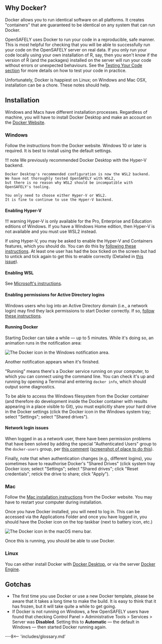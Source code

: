 
## Why Docker?

Docker allows you to run identical software on all platforms.
It creates "containers" that are guaranteed to be identical on any system that can run Docker.

OpenSAFELY uses Docker to run your code in a reproducible, safe manner.
This is most helpful for checking that you will be able to successfully run your code on the OpenSAFELY server on real data.
If you only run your code locally using your own installation of R, say, then you won't know if the version of R (and the packages) installed on the server will run your code without errors or unexpected behaviours.
See the [Testing Your Code section](actions-pipelines.md) for more details on how to test your code in practice.

Unfortunately, Docker is happiest on Linux; on Windows and Mac OSX, installation can be a chore.
These notes should help.

## Installation

Windows and Macs have different installation processes.
Regardless of machine, you will have to install Docker Desktop and make an account on the [Docker Website](https://docs.docker.com/).

### Windows

Follow the instructions from the Docker website.
Windows 10 or later is required.
It is best to install using the default settings.

!!! note
    We previously recommended Docker Desktop with the Hyper-V backend.

    Docker Desktop's recommended configuration is now the WSL2 backend.
    We have not thoroughly tested OpenSAFELY with WSL2,
    but there is no reason why WSL2 should be incompatible with OpenSAFELY's tooling.

    You only need to choose either Hyper-V or WSL2.
    It is fine to continue to use the Hyper-V backend.

#### Enabling Hyper-V

!!! warning
    Hyper-V is only available for the Pro, Enterprise and Education editions of Windows.
    If you have a Windows Home edition,
    then Hyper-V is not available and you must use WSL2 instead.

If using Hyper-V, you may be asked to enable the Hyper-V and Containers features, which you should do.
You can do this by [following these instructions](https://docs.microsoft.com/en-us/virtualization/hyper-v-on-windows/quick-start/enable-hyper-v).
At least one user has had the box ticked on the screen but had to untick and tick again to get this to enable correctly (Detailed in [this issue](https://github.com/ebmdatalab/custom-docker/issues/4)).

#### Enabling WSL

See [Microsoft's instructions](https://learn.microsoft.com/en-us/windows/wsl/install).

#### Enabling permissions for Active Directory logins

Windows users who log into an Active Directory domain (i.e., a network login) may find they lack permissions to start Docker correctly.
If so, [follow these instructions](https://github.com/docker/for-win/issues/785#issuecomment-344805180).

#### Running Docker

Starting Docker can take a while &mdash; up to 5 minutes.
While it's doing so, an animation runs in the notification area:

![The Docker icon in the Windows notification
area.](images/win-docker-starting.png)

Another notification appears when it's finished.

"Running" means there's a Docker service running on your computer, to which you can connect using the command line.
You can check it's up and running by opening a Terminal and entering `docker info`, which should output some diagnostics.

To be able to access the Windows filesystem from the Docker container (and therefore do development inside the Docker container with results appearing in a place visible to Git), you must explicitly share your hard drive in the Docker settings (click the Docker icon in the Windows system tray; select "Settings"; select "Shared drives").

#### Network login issues

When logged in as a network user, there have been permission problems that have been solved by adding the special "Authenticated Users" group to the `docker-users` group, per [this comment](https://github.com/docker/for-win/issues/785#issuecomment-327237998) ([screenshot of place to do this](https://github.com/docker/for-win/issues/785#issuecomment-344805180)).

Finally, note that when authentication changes (e.g., different logins), you sometimes have to reauthorise Docker's "Shared Drives" (click system tray Docker icon; select "Settings"; select "Shared drives"; click "Reset credentials"; retick the drive to share; click "Apply").

### Mac

Follow the [Mac installation instructions](https://docs.docker.com/desktop/install/mac-install/) from the Docker website.
You may have to restart your computer during installation.

Once you have Docker installed, you will need to log in.
This can be accessed via the Applications Folder and once you have logged in, you should have the Docker icon on the top taskbar (next to battery icon, etc.)

![The Docker icon in the macOS menu bar.](images/macos-menu-bar.png)

Once this is running, you should be able to use Docker.

### Linux

You can either install Docker with [Docker Desktop](https://docs.docker.com/desktop/install/linux-install/),
or via the server [Docker Engine](https://docs.docker.com/engine/install/).

## Gotchas

- The first time you use Docker or use a new Docker template, please be aware that it takes a long time to make the build.
It is easy to think that it has frozen, but it will take quite a while to get going.
- If Docker is not running on Windows, a few OpenSAFELY users have found that
  checking Control Panel > Administrative Tools > Services > Server
  was **Disabled**. Setting this to **Automatic** — the default in
  Windows — then started Docker running again.

---8<-- 'includes/glossary.md'

